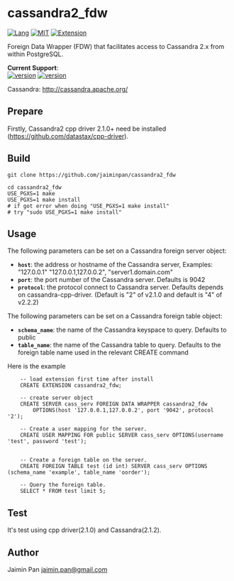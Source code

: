 cassandra2_fdw
==============
[![Lang](https://img.shields.io/badge/Language-C%2FC%2B%2B-green.svg)]()
[![MIT](https://img.shields.io/badge/License-MIT-green.svg)]()
[![Extension](https://img.shields.io/badge/Extension-PostgreSQL-green.svg)]()

Foreign Data Wrapper (FDW) that facilitates access to Cassandra 2.x from within PostgreSQL.  

__Current Support__:  
[![version](https://img.shields.io/badge/PostgreSQL-9.4-blue.svg)]()
[![version](https://img.shields.io/badge/PostgreSQL-9.5-blue.svg)]()

Cassandra: http://cassandra.apache.org/


## Prepare

Firstly, Cassandra2 cpp driver 2.1.0+ need be installed (https://github.com/datastax/cpp-driver).

## Build

```
git clone https://github.com/jaiminpan/cassandra2_fdw

cd cassandra2_fdw
USE_PGXS=1 make
USE_PGXS=1 make install 
# if got error when doing "USE_PGXS=1 make install"
# try "sudo USE_PGXS=1 make install"
```

## Usage

The following parameters can be set on a Cassandra foreign server object:

  * **`host`**: the address or hostname of the Cassandra server, Examples: "127.0.0.1" "127.0.0.1,127.0.0.2", "server1.domain.com"  
  * **`port`**: the port number of the Cassandra server. Defaults is 9042  
  * **`protocol`**: the protocol connect to Cassandra server. Defaults depends on cassandra-cpp-driver. (Default is "2" of v2.1.0 and default is "4" of v2.2.2)   

The following parameters can be set on a Cassandra foreign table object:

  * **`schema_name`**: the name of the Cassandra keyspace to query. Defaults to public  
  * **`table_name`**: the name of the Cassandra table to query. Defaults to the foreign table name used in the relevant CREATE command  

Here is the example
```
	-- load extension first time after install
	CREATE EXTENSION cassandra2_fdw;

	-- create server object
	CREATE SERVER cass_serv FOREIGN DATA WRAPPER cassandra2_fdw 
		OPTIONS(host '127.0.0.1,127.0.0.2', port '9042', protocol '2');

	-- Create a user mapping for the server.
	CREATE USER MAPPING FOR public SERVER cass_serv OPTIONS(username 'test', password 'test');


	-- Create a foreign table on the server.
	CREATE FOREIGN TABLE test (id int) SERVER cass_serv OPTIONS (schema_name 'example', table_name 'oorder');

	-- Query the foreign table.
	SELECT * FROM test limit 5;
```

## Test

It's test using cpp driver(2.1.0) and Cassandra(2.1.2).

## Author

Jaimin Pan jaimin.pan@gmail.com
